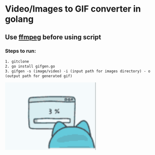 # Video/Images to GIF converter in golang

## Use [ffmpeg](https://ffmpeg.org/) before using script

### Steps to run:

    1. gitclone
    2. go install gifgen.go
    3. gifgen -s (image/video) -i (input path for images directory) - o (output path for generated gif)

<img src = 'gifs/gif.gif' width = 300px>
